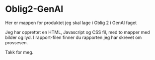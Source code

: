 # Oblig2-GenAI
 Her er mappen for produktet jeg skal lage i Oblig 2 i GenAI faget

 Jeg har opprettet en HTML, Javascript og CSS fil, med to mapper med bilder og lyd.
 I rapport-filen finner du rapporten jeg har skrevet om prossesen. 

 Takk for meg.